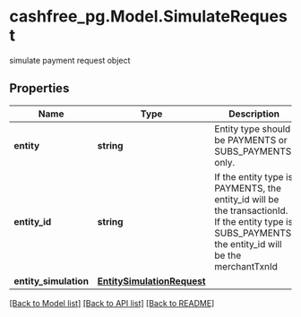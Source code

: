 # cashfree_pg.Model.SimulateRequest
simulate payment request object

## Properties

Name | Type | Description | Notes
------------ | ------------- | ------------- | -------------
**entity** | **string** | Entity type should be PAYMENTS or SUBS_PAYMENTS only. | 
**entity_id** | **string** | If the entity type is PAYMENTS, the entity_id will be the transactionId. If the entity type is SUBS_PAYMENTS, the entity_id will be the merchantTxnId | 
**entity_simulation** | [**EntitySimulationRequest**](EntitySimulationRequest.md) |  | 

[[Back to Model list]](../README.md#documentation-for-models) [[Back to API list]](../README.md#documentation-for-api-endpoints) [[Back to README]](../README.md)

